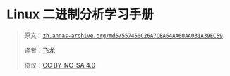 # Linux 二进制分析学习手册

> 原文：[`zh.annas-archive.org/md5/557450C26A7CBA64AA60AA031A39EC59`](https://zh.annas-archive.org/md5/557450C26A7CBA64AA60AA031A39EC59)
> 
> 译者：[飞龙](https://github.com/wizardforcel)
> 
> 协议：[CC BY-NC-SA 4.0](http://creativecommons.org/licenses/by-nc-sa/4.0/)